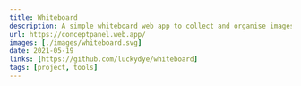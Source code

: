 ```yaml
---
title: Whiteboard
description: A simple whiteboard web app to collect and organise images and text.
url: https://conceptpanel.web.app/
images: [./images/whiteboard.svg]
date: 2021-05-19
links: [https://github.com/luckydye/whiteboard]
tags: [project, tools]
---
```

